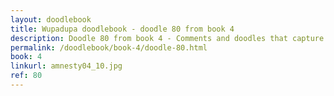```yaml
---
layout: doodlebook
title: Wupadupa doodlebook - doodle 80 from book 4
description: Doodle 80 from book 4 - Comments and doodles that capture the essence of this event  
permalink: /doodlebook/book-4/doodle-80.html
book: 4
linkurl: amnesty04_10.jpg
ref: 80
---	  
```

																																																																							